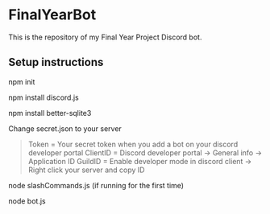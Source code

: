 # FinalYearBot
This is the repository of my Final Year Project Discord bot.

## Setup instructions
npm init  

npm install discord.js  

npm install better-sqlite3

Change secret.json to your server
> Token = Your secret token when you add a bot on your discord developer portal 
> ClientID = Discord developer portal -> General info -> Application ID
> GuildID = Enable developer mode in discord client -> Right click your server and copy ID

node slashCommands.js (if running for the first time)  

node bot.js